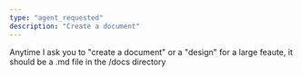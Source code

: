 ```yaml
---
type: "agent_requested"
description: "Create a document"
---
```

Anytime I ask you to "create a document" or a "design" for a large feaute, it should be a .md file in the /docs directory
